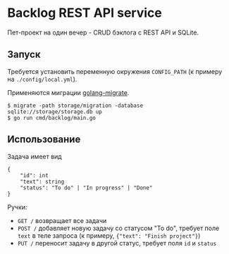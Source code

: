 # Backlog REST API service

Пет-проект на один вечер - CRUD бэклога с REST API и SQLite.

## Запуск

Требуется установить переменную окружения `CONFIG_PATH` (к примеру на `./config/local.yml`).

Применяются миграции [golang-migrate](https://github.com/golang-migrate/migrate).
```
$ migrate -path storage/migration -database sqlite://storage/storage.db up
$ go run cmd/backlog/main.go
```

## Использование

Задача имеет вид
```
{
    "id": int
    "text": string
    "status": "To do" | "In progress" | "Done" 
}
```

Ручки:
- `GET /` возвращает все задачи
- `POST /` добавляет новую задачу со статусом "To do", 
требует поле `text` в теле запроса (к примеру, `{"text": "Finish project"}`)
- `PUT /` переносит задачу в другой статус, требует поля `id` и `status`
